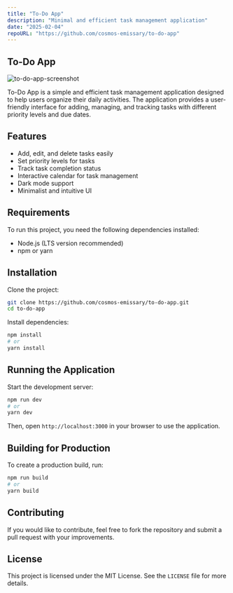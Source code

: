 ```yaml
---
title: "To-Do App"
description: "Minimal and efficient task management application"
date: "2025-02-04"
repoURL: "https://github.com/cosmos-emissary/to-do-app"
---
```


## To-Do App

![to-do-app-screenshot](https://github.com/cosmos-emissary/to-do-app/assets/screenshot.png)

To-Do App is a simple and efficient task management application designed to help users organize their daily activities. The application provides a user-friendly interface for adding, managing, and tracking tasks with different priority levels and due dates.

## Features

- Add, edit, and delete tasks easily
- Set priority levels for tasks
- Track task completion status
- Interactive calendar for task management
- Dark mode support
- Minimalist and intuitive UI

## Requirements

To run this project, you need the following dependencies installed:

- Node.js (LTS version recommended)
- npm or yarn

## Installation

Clone the project:

```bash
git clone https://github.com/cosmos-emissary/to-do-app.git
cd to-do-app
```

Install dependencies:

```bash
npm install
# or
yarn install
```

## Running the Application

Start the development server:

```bash
npm run dev
# or
yarn dev
```

Then, open `http://localhost:3000` in your browser to use the application.

## Building for Production

To create a production build, run:

```bash
npm run build
# or
yarn build
```

## Contributing

If you would like to contribute, feel free to fork the repository and submit a pull request with your improvements.

## License

This project is licensed under the MIT License. See the `LICENSE` file for more details.

